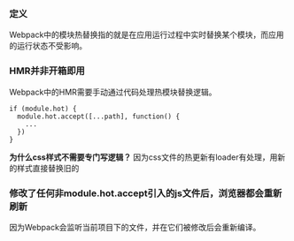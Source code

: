 ### 定义
Webpack中的模块热替换指的就是在应用运行过程中实时替换某个模块，而应用的运行状态不受影响。

### HMR并非开箱即用
Webpack中的HMR需要手动通过代码处理热模块替换逻辑。
```
if (module.hot) {
  module.hot.accept([...path], function() {
    ...
  })
}
```
**为什么css样式不需要专门写逻辑？**
因为css文件的热更新有loader有处理，用新的样式直接替换旧的

### 修改了任何非module.hot.accept引入的js文件后，浏览器都会重新刷新
因为Webpack会监听当前项目下的文件，并在它们被修改后会重新编译。